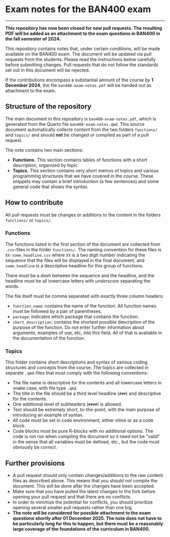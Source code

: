 # Exam notes for the BAN400 exam

---
**This repository has now been closed for new pull requests. The resulting PDF will be added as an attachment to the exam questions in BAN400 in the fall semester of 2024.**

This repository contains notes that, under certain conditions, will be made available on the BAN400 exam. The document will be updated via pull requests from the students. Please read the instructions below carefully before submitting changes. Pull requests that do not follow the standards set out in this document will be rejected.

If the contributions encompass a substantial amount of the course by **1 December 2024**, the file `ban400-exam-notes.pdf` will be handed out as attachment to the exam.

## Structure of the repository

The main document in this repository is `ban400-exam-notes.pdf`, which is generated from the Quarto file `ban400-exam-notes.qmd`. This source document automatically collects content from the two folders `functions/` and `topics/` and should **not** be changed or compiled as part of a pull request. 

The note contains two main sections:

- **Functions.** This section contains tables of functions with a short description, organized by topic. 
- **Topics.** This section contains very short memos of topics and various programming structures that we have covered in the course. These snippets may contain a brief introduction (a few sentences) and some general code that shows the syntax. 

## How to contribute

All pull requests must be changes or additions to the content in the folders `functions/` or `topics/`.

### Functions

The functions listed in the first section of the document are collected from `.csv`-files in the folder `functions/`. The naming convention for these files is `XX-some_headline.csv` where `XX` is a two digit number indicating the sequence that the files will be displayed in the final document, and `some_headline` is a descriptive headline for this group of functions. 

There must be a *dash* between the sequence and the headline, and the headline must be all lowercase letters with *underscore* separating the words. 

The file itself must be comma separated with exactly three column headers:
- `function_name`: contains the name of the function. All function names must be followed by a pair of parentheses. 
- `package`: indicates which package that contains the function.
- `short_description`: contains the shortest possible description of the purpose of the function. Do not enter further information about arguments, examples of use, etc, into this field. All of that is available in the documentation of the function. 

### Topics

This folder contains short descriptions and syntax of various coding structures and concepts from the course. The topics are collected in separate `.qmd`-files that must comply with the following conventions:

- The file name is descriptive for the contents and all lowercase letters in snake case, with file type `.qmd`.
- The title in the file should be a third level headline (`###`) and descriptive for the contents. 
- One additional level of subheaders (`####`) is allowed. 
- Text should be extremely short, to-the-point, with the main purpose of introducing an example of syntax.
- All code must be set in code environment, either inline or as a code block. 
- Code blocks must be pure R-blocks with no additional options. The code is not run when compiling the document so it need not be "valid" in the sense that all variables must be defined, etc., but the code must obviously be *correct*.

## Further provisions

- A pull request should only contain changes/additions to the raw content files as described above. This means that you should *not* compile the document. This will be done after the changes have been accepted. 
- Make sure that you have pulled the latest changes to the fork before opening your pull request and that there are no conflicts. 
- In order to minimize the potential for conflicts, you should prioritize opening several smaller pull requests rather than one big.
- **The note will be considered for possible attachment to the exam questions shortly after 01 December 2025. The note does not have to be particularly long for this to happen, but there must be a reasonably large coverage of the foundations of the curriculum in BAN400.**


